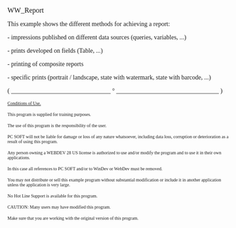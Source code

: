   
<span style="font-family:Arial sans-serif;font-size:16px;">WW\_Report</span>

  
<span style="font-family:Arial sans-serif;font-size:14px;">This example shows the different methods for achieving a report:</span>

<span style="font-family:Arial sans-serif;font-size:14px;"></span>

<span style="font-family:Arial sans-serif;font-size:14px;">- impressions published on different data sources (queries, variables, ...)</span>

<span style="font-family:Arial sans-serif;font-size:14px;">- prints developed on fields (Table, ...)</span>

<span style="font-family:Arial sans-serif;font-size:14px;">- printing of composite reports</span>

<span style="font-family:Arial sans-serif;font-size:14px;">- specific prints (portrait / landscape, state with watermark, state with barcode, ...)</span>

  
  
<span style="font-family:Arial sans-serif;font-size:14px;">( \_\_\_\_\_\_\_\_\_\_\_\_\_\_\_\_\_\_\_\_\_\_\_\_\_\_\_\_\_\_\_\_ ° \_\_\_\_\_\_\_\_\_\_\_\_\_\_\_\_\_\_\_\_\_\_\_\_\_\_\_\_\_\_\_\_\_ )</span>

  
<span style="text-decoration:underline;font-family:Arial sans-serif;font-size:10px;">Conditions of Use.</span>

<span style="font-family:Arial sans-serif;font-size:10px;">This program is supplied for training purposes.</span>

<span style="font-family:Arial sans-serif;font-size:10px;">The use of this program is the responsibility of the user. </span>

<span style="font-family:Arial sans-serif;font-size:10px;">PC SOFT will not be liable for damage or loss of any nature whatsoever, including data loss, corruption or deterioration as a result of using this program.</span>

<span style="font-family:Arial sans-serif;font-size:10px;">Any person owning a WEBDEV 28 US license is authorized to use and/or modify the program and to use it in their own applications. </span>

<span style="font-family:Arial sans-serif;font-size:10px;">In this case all references to PC SOFT and/or to WinDev or WebDev must be removed.</span>

<span style="font-family:Arial sans-serif;font-size:10px;">You may not distribute or sell this example program without substantial modification or include it in another application unless the application is very large.</span>

  
<span style="font-family:Arial sans-serif;font-size:10px;">No Hot Line Support is available for this program.</span>

  
<span style="font-family:Arial sans-serif;font-size:10px;">CAUTION: Many users may have modified this program. </span>

<span style="font-family:Arial sans-serif;font-size:10px;">Make sure that you are working with the original version of this program.</span>

  
  
  
  